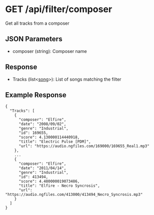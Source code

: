 # GET /api/filter/composer

Get all tracks from a composer

## JSON Parameters

  * composer (string): Composer name

## Response

  * Tracks (list<[song](../../../objects/song.md)>): List of songs matching the filter

## Example Response

```
{
  "Tracks": [
    {
      "composer": "Elfire",
      "date": "2008/09/02",
      "genre": "Industrial",
      "id": 169655,
      "score": 4.130000114440918,
      "title": "Electric Pulse [PDM]",
      "url": "https://audio.ngfiles.com/169000/169655_Real1.mp3"
    },
    ...
    {
      "composer": "Elfire",
      "date": "2011/04/14",
      "genre": "Industrial",
      "id": 413494,
      "score": 4.480000019073486,
      "title": "Elfire - Necro Syncrosis",
      "url": "https://audio.ngfiles.com/413000/413494_Necro_Syncrosis.mp3"
    }
  ]
}
```
